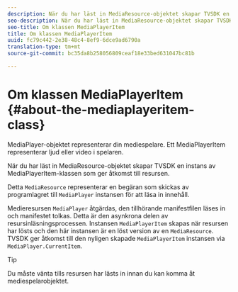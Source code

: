 ```yaml
---
description: När du har läst in MediaResource-objektet skapar TVSDK en instans av MediaPlayerItem-klassen som ger åtkomst till resursen.
seo-description: När du har läst in MediaResource-objektet skapar TVSDK en instans av MediaPlayerItem-klassen som ger åtkomst till resursen.
seo-title: Om klassen MediaPlayerItem
title: Om klassen MediaPlayerItem
uuid: fc79c442-2e38-48c4-8ef9-6dce9ad6790a
translation-type: tm+mt
source-git-commit: bc35da8b258056809ceaf18e33bed631047bc81b

---
```



# Om klassen MediaPlayerItem {#about-the-mediaplayeritem-class}

MediaPlayer-objektet representerar din mediespelare. Ett MediaPlayerItem representerar ljud eller video i spelaren.

När du har läst in MediaResource-objektet skapar TVSDK en instans av MediaPlayerItem-klassen som ger åtkomst till resursen.

Detta `MediaResource` representerar en begäran som skickas av programlagret till `MediaPlayer` instansen för att läsa in innehåll.

Medieresursen `MediaPlayer` åtgärdas, den tillhörande manifestfilen läses in och manifestet tolkas. Detta är den asynkrona delen av resursinläsningsprocessen. Instansen `MediaPlayerItem` skapas när resursen har lösts och den här instansen är en löst version av en `MediaResource`. TVSDK ger åtkomst till den nyligen skapade `MediaPlayerItem` instansen via `MediaPlayer.CurrentItem`.

>[!TIP]
>
>Du måste vänta tills resursen har lästs in innan du kan komma åt mediespelarobjektet.